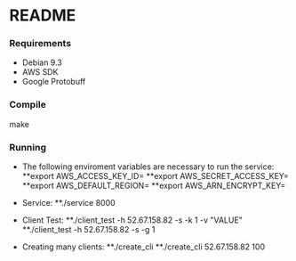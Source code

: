 # README #

### Requirements ###
  - Debian 9.3
  - AWS SDK
  - Google Protobuff

### Compile ###
  make

### Running ###
 * The following enviroment variables are necessary to run the service:
    **export AWS_ACCESS_KEY_ID=
    **export AWS_SECRET_ACCESS_KEY=
    **export AWS_DEFAULT_REGION=
    **export AWS_ARN_ENCRYPT_KEY=<ARN KMS ENCRYPT KEY>


  * Service:
    **./service 8000

  * Client Test:
    **./client_test -h 52.67.158.82 -s -k 1 -v "VALUE"
    **./client_test -h 52.67.158.82 -s -g 1 

  * Creating many clients:
    **./create_cli <IP AWS> <number of clients>
    **./create_cli 52.67.158.82 100
